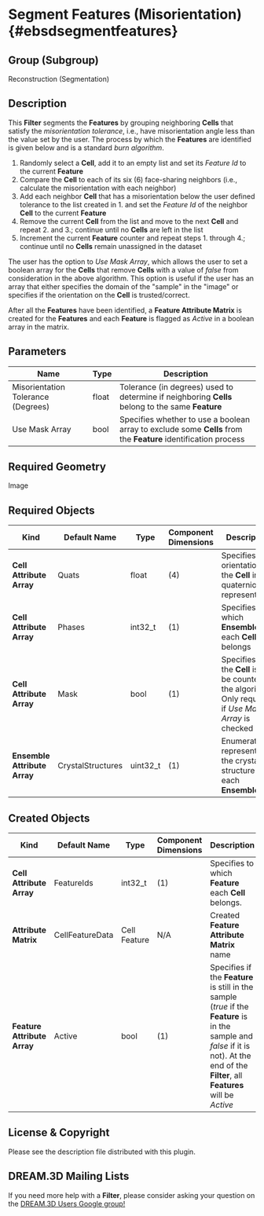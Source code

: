 Segment Features (Misorientation) {#ebsdsegmentfeatures}
======

## Group (Subgroup) ##
Reconstruction (Segmentation)

## Description ##
This **Filter** segments the **Features** by grouping neighboring **Cells** that satisfy the *misorientation tolerance*, i.e., have misorientation angle less than the value set by the user. The process by which the **Features** are identified is given below and is a standard *burn algorithm*.

1. Randomly select a **Cell**, add it to an empty list and set its *Feature Id* to the current **Feature**
2. Compare the **Cell** to each of its six (6) face-sharing neighbors (i.e., calculate the misorientation with each neighbor)
3. Add each neighbor **Cell** that has a misorientation below the user defined tolerance to the list created in 1. and set the *Feature Id* of the neighbor **Cell** to the current **Feature**
4. Remove the current **Cell** from the list and move to the next **Cell** and repeat 2. and 3.; continue until no **Cells** are left in the list
5. Increment the current **Feature** counter and repeat steps 1. through 4.; continue until no **Cells** remain unassigned in the dataset

The user has the option to *Use Mask Array*, which allows the user to set a boolean array for the **Cells** that remove **Cells** with a value of *false* from consideration in the above algorithm. This option is useful if the user has an array that either specifies the domain of the "sample" in the "image" or specifies if the orientation on the **Cell** is trusted/correct. 

After all the **Features** have been identified, a **Feature Attribute Matrix** is created for the **Features** and each **Feature** is flagged as *Active* in a boolean array in the matrix.

## Parameters ##
| Name | Type | Description |
|------|------| ----------- |
| Misorientation Tolerance (Degrees) | float | Tolerance (in degrees) used to determine if neighboring **Cells** belong to the same **Feature** |
| Use Mask Array | bool | Specifies whether to use a boolean array to exclude some **Cells** from the **Feature** identification process |

## Required Geometry ##
Image 

## Required Objects ##
| Kind | Default Name | Type | Component Dimensions | Description |
|------|--------------|-------------|---------|-----|
| **Cell Attribute Array** | Quats | float | (4) | Specifies the orientation of the **Cell** in quaternion representation |
| **Cell Attribute Array** | Phases | int32_t | (1) | Specifies to which **Ensemble** each **Cell** belongs |
| **Cell Attribute Array** | Mask | bool | (1) | Specifies if the **Cell** is to be counted in the algorithm. Only required if *Use Mask Array* is checked |
| **Ensemble Attribute Array** | CrystalStructures | uint32_t | (1) | Enumeration representing the crystal structure for each **Ensemble** |

## Created Objects ##
| Kind | Default Name | Type | Component Dimensions | Description |
|------|--------------|-------------|---------|-----|
| **Cell Attribute Array** | FeatureIds | int32_t | (1) | Specifies to which **Feature** each **Cell** belongs. |
| **Attribute Matrix** | CellFeatureData | Cell Feature | N/A | Created **Feature Attribute Matrix** name |
| **Feature Attribute Array** | Active | bool | (1) | Specifies if the **Feature** is still in the sample (*true* if the **Feature** is in the sample and *false* if it is not). At the end of the **Filter**, all **Features** will be _Active_ |



## License & Copyright ##

Please see the description file distributed with this plugin.

## DREAM.3D Mailing Lists ##

If you need more help with a **Filter**, please consider asking your question on the [DREAM.3D Users Google group!](https://groups.google.com/forum/?hl=en#!forum/dream3d-users)


